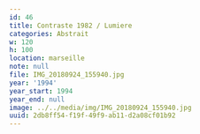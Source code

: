 ```yaml
---
id: 46
title: Contraste 1982 / Lumiere
categories: Abstrait
w: 120
h: 100
location: marseille
note: null
file: IMG_20180924_155940.jpg
year: '1994'
year_start: 1994
year_end: null
image: ../../media/img/IMG_20180924_155940.jpg
uuid: 2db8ff54-f19f-49f9-ab11-d2a08cf01b92
---
```


